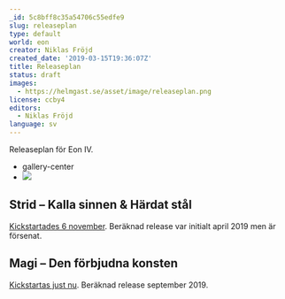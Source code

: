 ```yaml
---
_id: 5c8bff8c35a54706c55edfe9
slug: releaseplan
type: default
world: eon
creator: Niklas Fröjd
created_date: '2019-03-15T19:36:07Z'
title: Releaseplan
status: draft
images:
  - https://helmgast.se/asset/image/releaseplan.png
license: ccby4
editors:
  - Niklas Fröjd
language: sv
---
```

Releaseplan för Eon IV.

* gallery-center
* ![](https://helmgast.se/asset/image/91184436a5e37c7f63ab14d1afac9514-releaseplan.png)

## Strid – Kalla sinnen & Härdat stål  

[Kickstartades 6 november](https://www.kickstarter.com/projects/helmgast/eon-modul-strid-kalla-sinnen-and-hardat-stal). Beräknad release var initialt april 2019 men är försenat.

## Magi – Den förbjudna konsten

[Kickstartas just nu](https://www.kickstarter.com/projects/helmgast/eon-modul-magi-den-forbjudna-konsten). Beräknad release september 2019.
